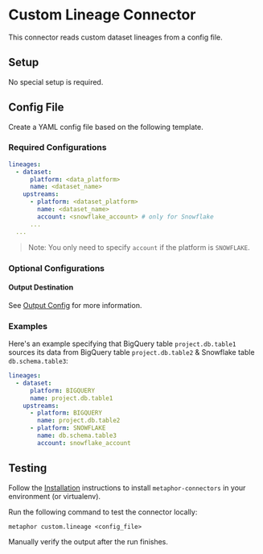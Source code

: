 # Custom Lineage Connector

This connector reads custom dataset lineages from a config file.

## Setup

No special setup is required.

## Config File

Create a YAML config file based on the following template.

### Required Configurations

```yaml
lineages:
  - dataset:
      platform: <data_platform>
      name: <dataset_name>
    upstreams:
      - platform: <dataset_platform>
        name: <dataset_name>
        account: <snowflake_account> # only for Snowflake
      ...
  ...
```

> Note: You only need to specify `account` if the platform is `SNOWFLAKE`.

### Optional Configurations

#### Output Destination

See [Output Config](../common/docs/output.md) for more information.

### Examples

Here's an example specifying that BigQuery table `project.db.table1` sources its data from BigQuery table `project.db.table2` & Snowflake table `db.schema.table3`:

```yaml
lineages:
  - dataset:
      platform: BIGQUERY
      name: project.db.table1
    upstreams:
      - platform: BIGQUERY
        name: project.db.table2
      - platform: SNOWFLAKE
        name: db.schema.table3
        account: snowflake_account
```

## Testing

Follow the [Installation](../../README.md) instructions to install `metaphor-connectors` in your environment (or virtualenv).

Run the following command to test the connector locally:

```shell
metaphor custom.lineage <config_file>
```

Manually verify the output after the run finishes.
